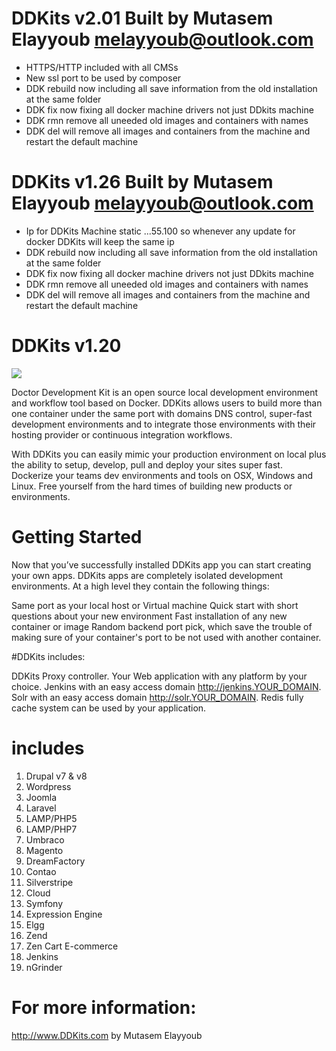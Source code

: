 # DDKits v2.01 Built by Mutasem Elayyoub melayyoub@outlook.com

- HTTPS/HTTP included with all CMSs 
- New ssl port to be used by composer
- DDK rebuild now including all save information from the old installation at the same folder
- DDK fix now fixing all docker machine drivers not just DDkits machine 
- DDK rmn remove all uneeded old images and containers with <none> names
- DDK del will remove all images and containers from the machine and restart the default machine

# DDKits v1.26 Built by Mutasem Elayyoub melayyoub@outlook.com

- Ip for DDKits Machine static ...55.100 so whenever any update for docker DDKits will keep the same ip
- DDK rebuild now including all save information from the old installation at the same folder
- DDK fix now fixing all docker machine drivers not just DDkits machine 
- DDK rmn remove all uneeded old images and containers with <none> names
- DDK del will remove all images and containers from the machine and restart the default machine


# DDKits v1.20
<img src="https://travis-ci.org/ddkits/cli.svg?branch=master" />

Doctor Development Kit is an open source local development environment and workflow tool based on Docker. DDKits allows users to build more than one container under the same port with domains DNS control, super-fast development environments and to integrate those environments with their hosting provider or continuous integration workflows.

With DDKits you can easily mimic your production environment on local plus the ability to setup, develop, pull and deploy your sites super fast. Dockerize your teams dev environments and tools on OSX, Windows and Linux. Free yourself from the hard times of building new products or environments.

 
# Getting Started
 

Now that you’ve successfully installed DDKits app you can start creating your own apps. DDKits apps are completely isolated development environments. At a high level they contain the following things:

Same port as your local host or Virtual machine
Quick start with short questions about your new environment
Fast installation of any new container or image
Random backend port pick, which save the trouble of making sure of your container's port to be not used with another container. 
 
#DDKits includes:
 

DDKits Proxy controller.
 Your Web application with any platform by your choice.
Jenkins with an easy access domain http://jenkins.YOUR_DOMAIN.
Solr with an easy access domain http://solr.YOUR_DOMAIN.
Redis fully cache system can be used by your application.


# includes 

1) Drupal v7 & v8
2) Wordpress	
3) Joomla   
4) Laravel	
5) LAMP/PHP5     
6) LAMP/PHP7 
7) Umbraco
8) Magento
9) DreamFactory	
10) Contao
11) Silverstripe	  
12) Cloud
13) Symfony
14) Expression Engine
15) Elgg
16) Zend
17) Zen Cart E-commerce
18) Jenkins
19) nGrinder

# For more information:

 http://www.DDKits.com by Mutasem Elayyoub
